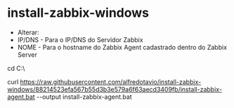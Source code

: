 # install-zabbix-windows
- Alterar:
- IP/DNS - Para o IP/DNS do Servidor Zabbix
- NOME - Para o hostname do Zabbix Agent cadastrado dentro do Zabbix Server

cd C:\

curl https://raw.githubusercontent.com/alfredotavio/install-zabbix-windows/88214523efa567b55d3b3e579a6f63aecd3409fb/install-zabbix-agent.bat --output install-zabbix-agent.bat
